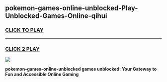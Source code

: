
## pokemon-games-online-unblocked-Play-Unblocked-Games-Online-qihui
<h3>
<a href="https://premium76.site?title=pokemon-games-online-unblocked&ref=25A">CLICK TO PLAY</a></h3>
<hr>

<h3>
<a href="https://premium76.site?title=pokemon-games-online-unblocked&ref=25A">CLICK 2 PLAY</a>
  
</h3>

<a href="https://premium76.site?title=pokemon-games-online-unblocked&ref=25A"><img src="https://clearcache.store/games.png"></a>


**pokemon-games-online-unblocked games unblocked: Your Gateway to Fun and Accessible Online Gaming**
